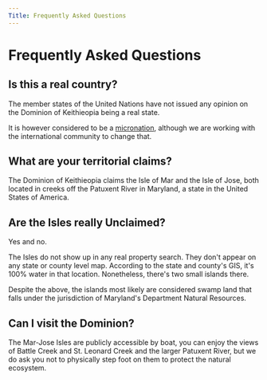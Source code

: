 ```yaml
---
Title: Frequently Asked Questions
---
```


# Frequently Asked Questions


## Is this a real country?
The member states of the United Nations have not issued any opinion on the Dominion of Keithieopia being a real state.

It is however considered to be a [micronation](https://en.wikipedia.org/wiki/Micronation), although we are working 
with the international community to change that.

## What are your territorial claims?
The Dominion of Keithieopia claims the Isle of Mar and the Isle of Jose, both located in creeks off the Patuxent River 
in Maryland, a state in the United States of America.

## Are the Isles really Unclaimed?
Yes and no. 

The Isles do not show up in any real property search. They don't appear on any state or county level map. 
According to the state and county's GIS, it's 100% water in that location. Nonetheless, there's two small islands 
there.

Despite the above, the islands most likely are considered swamp land that falls under the jurisdiction of Maryland's 
Department Natural Resources.

## Can I visit the Dominion?
The Mar-Jose Isles are publicly accessible by boat, you can enjoy the views of Battle Creek and St. Leonard 
Creek and the larger Patuxent River, but we do ask you not to physically step foot on them to protect the natural 
ecosystem.




